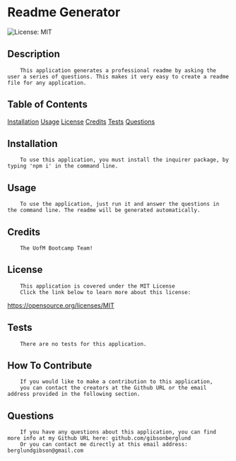 # Readme Generator
![License: MIT](https://img.shields.io/badge/License-MIT-yellow.svg)

## Description
        This application generates a professional readme by asking the user a series of questions. This makes it very easy to create a readme file for any application.

## Table of Contents
[Installation](#Installation)
[Usage](#Usage)
[License](#License)
[Credits](#Credits)
[Tests](#Tests)
[Questions](#Questions)

## Installation
        To use this application, you must install the inquirer package, by typing 'npm i' in the command line.

## Usage
        To use the application, just run it and answer the questions in the command line. The readme will be generated automatically.

## Credits
        The UofM Bootcamp Team!

## License
        This application is covered under the MIT License
        Click the link below to learn more about this license:
https://opensource.org/licenses/MIT

## Tests
        There are no tests for this application.

## How To Contribute
        If you would like to make a contribution to this application,
        you can contact the creators at the Github URL or the email address provided in the following section.

## Questions
        If you have any questions about this application, you can find more info at my Github URL here: github.com/gibsonberglund
        Or you can contact me directly at this email address: berglundgibson@gmail.com
    